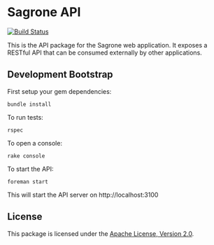 # Sagrone API

[![Build Status](https://travis-ci.org/Sagrone/api.svg?branch=master)](https://travis-ci.org/Sagrone/api)

This is the API package for the Sagrone web application. It exposes a RESTful API that can be consumed externally by other applications.

## Development Bootstrap

First setup your gem dependencies:

    bundle install

To run tests:

    rspec

To open a console:

    rake console

To start the API:

    foreman start

This will start the API server on http://localhost:3100

## License

This package is licensed under the [Apache License, Version 2.0](http://www.apache.org/licenses/LICENSE-2.0).
